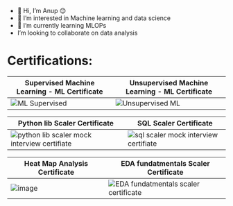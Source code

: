 - 👋 Hi, I’m Anup 😊
- 👀 I’m interested in Machine learning and data science
- 🌱 I’m currently learning MLOPs
- I’m looking to collaborate on data analysis

# Certifications:    

|     **Supervised Machine Learning - ML Certificate**             |        **Unsupervised Machine Learning - ML Certificate**        |
|-----------------------------------------------------------------|-----------------------------------------------------------------|
| ![ML Supervised](https://github.com/data-skywalker1/data-skywalker1/assets/144556381/cf54a092-fe55-4605-9508-807a6fed99a9) | ![Unsupervised ML](https://github.com/data-skywalker1/data-skywalker1/assets/144556381/bdc715a4-362b-47a4-a767-41776a52b769) |



|     **Python lib Scaler Certificate**                              |                      **SQL Scaler Certificate**                  |  
|-------------------------------------------------------------------|-----------------------------------------------------------------|
| ![python lib scaler mock interview certifiate](https://github.com/data-skywalker1/data-skywalker1/assets/144556381/e828e634-582c-425f-a5f6-308d7855c8a8) | ![sql scaler mock interview certifiate](https://github.com/data-skywalker1/data-skywalker1/assets/144556381/54aa5118-fc00-4b9e-acac-329dd7e6fa39) |

|           **Heat Map Analysis Certificate**                     |          **EDA fundatmentals Scaler Certificate**                |
|-----------------------------------------------------------------|------------------------------------------------------------------|
| ![image](https://github.com/data-skywalker1/data-skywalker1/assets/144556381/b390c2b0-fdae-4680-9cad-3a805746c880) | ![EDA fundatmentals scaler certificate](https://github.com/data-skywalker1/data-skywalker1/assets/144556381/adc53b39-c7aa-4580-8f81-2a16df521e99) |






